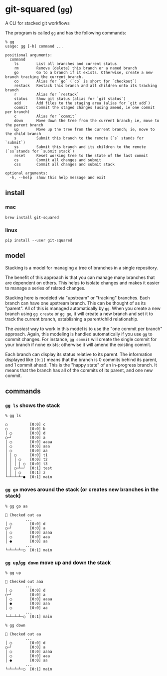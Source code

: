 # git-squared (`gg`)

A CLI for stacked git workflows

The program is called `gg` and has the following commands:

```
% gg 
usage: gg [-h] command ...

positional arguments:
  command
    ls        List all branches and current status
    rm        Remove (delete) this branch or a named branch
    go        Go to a branch if it exists. Otherwise, create a new branch tracking the current branch.
    co        Alias for `go` (`co` is short for `checkout`)
    restack   Restack this branch and all children onto its tracking branch
    r         Alias for `restack`
    status    Show git status (alias for `git status`)
    add       Add files to the staging area (alias for `git add`)
    commit    Commit the staged changes (using amend, ie one commit per branch)
    c         Alias for `commit`
    down      Move down the tree from the current branch; ie, move to the parent branch
    up        Move up the tree from the current branch; ie, move to the child branch
    s         Submit this branch to the remote (`s` stands for `submit`)
    ss        Submit this branch and its children to the remote (`ss`stands for `submit stack`)
    reset     Reset working tree to the state of the last commit
    cs        Commit all changes and submit
    css       Commit all changes and submit stack

optional arguments:
  -h, --help  show this help message and exit
```

## install

### mac
```
brew install git-squared
```

### linux
```
pip install --user git-squared
```

## model
Stacking is a model for managing a tree of branches in a single repository.

The benefit of this approach is that you can manage many branches that are dependent on others. This helps to isolate changes and makes it easier to manage a series of related changes.

Stacking here is modeled via "upstream" or "tracking" branches. Each branch can have one upstream branch. This can be thought of as its "parent". All of this is managed automatically by `gg`. When you create a new branch using `gg create` or `gg go`, it will create a new branch and set it to track the current branch, establishing a parent/child relationship.

The _easiest_ way to work in this model is to use the "one commit per branch" approach. Again, this modeling is handled automatically if you use `gg` to commit changes. For instance, `gg commit` will create the single commit for your branch if none exists; otherwise it will amend the existing commit.

Each branch can display its status relative to its parent. The information displayed like `[0:1]` means that the branch is 0 commits behind its parent, and 1 commit ahead. This is the "happy state" of an in-progress branch. It means that the branch has all of the commits of its parent, and one new commit.

## commands

### `gg ls` shows the stack

```
% gg ls

◯          [0:0] c
◯          [0:0] b
│ ◯        [0:0] d
◯─┘        [0:0] a
│ ◯        [0:0] aaaa
│ ◯        [0:0] aaa
│ ◯        [0:0] aa
│ │ ◯      [0:0] t1
│ │ │ ◯    [0:0] t2
│ │ │ │ ◯  [0:0] t3
│ │ ◯─┴─┘  [0:1] test
│ │ │ ◯    [0:1] z
└─┴─┴─┴─●  [0:1] main

```

### `gg go` moves around the stack (or creates new branches in the stack)

```
% gg go aa

🏁 Checked out aa
         ...
│ ◯        [0:0] d
◯─┘        [0:0] a
│ ◯        [0:0] aaaa
│ ◯        [0:0] aaa
│ ●        [0:0] aa
         ...
└─┴─┴─┴─◯  [0:1] main

```

### `gg up`/`gg down` move up and down the stack

```
% gg up

🏁 Checked out aaa
         ...
│ ◯        [0:0] d
◯─┘        [0:0] a
│ ◯        [0:0] aaaa
│ ●        [0:0] aaa
│ ◯        [0:0] aa
         ...
└─┴─┴─┴─◯  [0:1] main

```

```
% gg down

🏁 Checked out aa
         ...
│ ◯        [0:0] d
◯─┘        [0:0] a
│ ◯        [0:0] aaaa
│ ◯        [0:0] aaa
│ ●        [0:0] aa
         ...
└─┴─┴─┴─◯  [0:1] main
```

